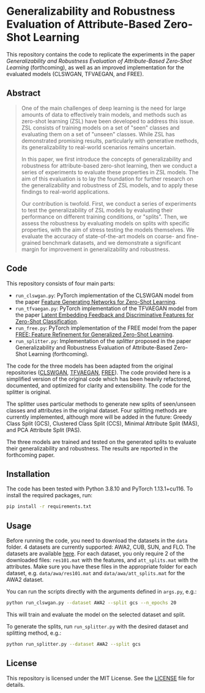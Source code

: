 # Generalizability and Robustness Evaluation of Attribute-Based Zero-Shot Learning

This repository contains the code to replicate the experiments in the paper *Generalizability and Robustness Evaluation of Attribute-Based Zero-Shot Learning* (forthcoming), as well as an improved implementation for the evaluated models (CLSWGAN, TFVAEGAN, and FREE).

## Abstract

> One of the main challenges of deep learning is the need for large amounts of data to effectively train models, and methods such as zero-shot learning (ZSL) have been developed to address this issue. ZSL consists of training models on a set of "seen" classes and evaluating them on a set of "unseen" classes. While ZSL has demonstrated promising results, particularly with generative methods, its generalizability to real-world scenarios remains uncertain.
> 
> In this paper, we first introduce the concepts of generalizability and robustness for attribute-based zero-shot learning, then we conduct a series of experiments to evaluate these properties in ZSL models. The aim of this evaluation is to lay the foundation for further research on the generalizability and robustness of ZSL models, and to apply these findings to real-world applications.
> 
> Our contribution is twofold. First, we conduct a series of experiments to test the generalizability of ZSL models by evaluating their performance on different training conditions, or "splits". Then, we assess the robustness by evaluating models on splits with specific properties, with the aim of stress testing the models themselves. We evaluate the accuracy of state-of-the-art models on coarse- and fine-grained benchmark datasets, and we demonstrate a significant margin for improvement in generalizability and robustness.

## Code

This repository consists of four main parts:

- `run_clswgan.py`: PyTorch implementation of the CLSWGAN model from the paper [Feature Generating Networks for Zero-Shot Learning](https://arxiv.org/abs/1712.00981).
- `run_tfvaegan.py`: PyTorch implementation of the TFVAEGAN model from the paper [Latent Embedding Feedback and Discriminative Features for Zero-Shot Classification](https://www.ecva.net/papers/eccv_2020/papers_ECCV/papers/123670477.pdf).
- `run_free.py`: PyTorch implementation of the FREE model from the paper [FREE: Feature Refinement for Generalized Zero-Shot Learning](https://arxiv.org/abs/2107.13807).
- `run_splitter.py`: Implementation of the *splitter* proposed in the paper Generalizability and Robustness Evaluation of Attribute-Based Zero-Shot Learning (forthcoming).

The code for the three models has been adapted from the original repositories ([CLSWGAN](https://www.mpi-inf.mpg.de/departments/computer-vision-and-machine-learning/research/zero-shot-learning/feature-generating-networks-for-zero-shot-learning/), [TFVAEGAN](https://github.com/akshitac8/tfvaegan), [FREE](https://github.com/shiming-chen/FREE)). The code provided here is a simplified version of the original code which has been heavily refactored, documented, and optimized for clarity and extensibility. The code for the splitter is original.

The splitter uses particular methods to generate new splits of seen/unseen classes and attributes in the original dataset. Four splitting methods are currently implemented, although more will be added in the future: Greedy Class Split (GCS), Clustered Class Split (CCS), Minimal Attribute Split (MAS), and PCA Attribute Split (PAS).

The three models are trained and tested on the generated splits to evaluate their generalizability and robustness. The results are reported in the forthcoming paper.

## Installation

The code has been tested with Python 3.8.10 and PyTorch 1.13.1+cu116. To install the required packages, run:

```bash
pip install -r requirements.txt
```

## Usage

Before running the code, you need to download the datasets in the `data` folder. 4 datasets are currently supported: AWA2, CUB, SUN, and FLO. The datasets are available [here](https://drive.google.com/drive/folders/16Xk1eFSWjQTtuQivTogMmvL3P6F_084u). For each dataset, you only require 2 of the downloaded files: `res101.mat` with the features, and `att_splits.mat` with the attributes. Make sure you have these files in the appropriate folder for each dataset, e.g. `data/awa/res101.mat` and `data/awa/att_splits.mat` for the AWA2 dataset.

You can run the scripts directly with the arguments defined in `args.py`, e.g.:

```bash
python run_clswgan.py --dataset AWA2 --split gcs --n_epochs 20
```

This will train and evaluate the model on the selected dataset and split.

To generate the splits, run `run_splitter.py` with the desired dataset and splitting method, e.g.:

```bash
python run_splitter.py --dataset AWA2 --split gcs
```

## License

This repository is licensed under the MIT License. See the [LICENSE](LICENSE) file for details.
